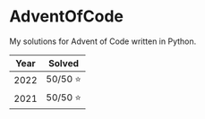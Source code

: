 # AdventOfCode
My solutions for Advent of Code written in Python.

| Year  | Solved |
| ------------- | ------------- |
| 2022  | 50/50 :star: |
| 2021  | 50/50 :star:  |
